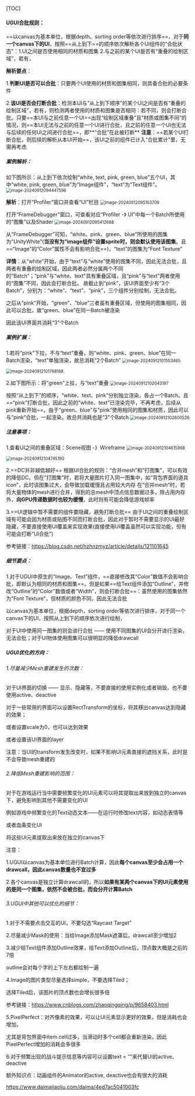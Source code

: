 [TOC]



#### UGUI合批规则：

==以canvas为基本单位，根据depth、sorting order等依次进行排序==，对于**同一个canvas下的UI**，按照==从上到下==的顺序依次解析各个UI组件的“合批状态”：1.UI之间是否使用相同的材质和图集   2.与之前的某个UI是否有“重叠的绘制区域”，若有，

**解析要点**：

1.**判断UI是否可以合批**：只要两个UI使用的材质和图集相同，则具备合批的必要条件

2.**该UI是否会打断合批**：检测本UI与“从上到下顺序”的某个UI之间是否有“重叠的绘制区域”，若有，则检测两者使用的材质和图集是否相同：若不同，则会打断合批。只要==本UI与之前任意一个UI==出现“绘制区域重叠”且“材质或图集不同”的情况，则==本UI无法与之前的任意一个UI进行合批，且之前的任意一个UI也无法与后续的任何UI之间进行合批==，即**“合批”在此被打断**
**注意**：==若某个UI打断合批，则后续的解析从本UI开始==，该UI之前的组件已计入“合批累计”里，无需再考虑

##### 案例解析：

如下图所示：从上到下依次绘制“white, text, pink, green, blue”五个UI，其中“white, pink, green, blue”为“Image组件”，“text”为“Text组件”。
<img src="https://gitee.com/kakaix892/image-host/raw/main/Typora/image-20240912094447596.png" alt="image-20240912094447596" style="zoom:80%;" />

**解析**：打开“Profiler”窗口并查看“UI”栏目
<img src="https://gitee.com/kakaix892/image-host/raw/main/Typora/image-20240912095103709.png" alt="image-20240912095103709" style="zoom:80%;" />

打开“FrameDebugger”窗口，可查看对应“Profiler -》 UI”中每一个Batch所使用的“图集”以及Shader
<img src="https://gitee.com/kakaix892/image-host/raw/main/Typora/image-20240912095412688.png" alt="image-20240912095412688" style="zoom:80%;" />

从“FrameDebugger”可知，“white、pink、green、blue”所使用的图集为“UnityWhite”(**当没有为“image组件”设置sprite时，则会默认使用该图集**。且==“Image”的“Color”属性不会有影响合批==)，“text”的图集为“Font Texture”

**详情**：从“white”开始，由于“text”与“white”使用的图集不同，因此无法合批，且两者有重叠的绘制区域，因此两者必然分属两个不同的“Batch”；“pink”与“white、text”具有重叠区域，且“pink”与“text”两者使用的“图集”不同，因此会打断合批。
故截止到“pink”，该UI界面至少有“3个Batch”，分别为：“white”、“text”、“pink”，三个组件分别绘制，无法合批。

之后从“pink”开始，“green”、“blue”三者虽有重叠区域，但使用的图集相同，因此可以合批，故“green、blue”在同一Batch被渲染

因此该UI界面共消耗“3”个Batch

##### 案例扩展：

1.若将“pink”下拉，不与“text”重叠，则“white、pink、green、blue”在同一Batch渲染，“text”单独渲染，故总消耗“2个Batch”
<img src="https://gitee.com/kakaix892/image-host/raw/main/Typora/image-20240912101553465.png" alt="image-20240912101553465" style="zoom:80%;" />

<img src="https://gitee.com/kakaix892/image-host/raw/main/Typora/image-20240912101748168.png" alt="image-20240912101748168" style="zoom:80%;" />

2.如下图所示：将“green”上拉，与“text”重叠
<img src="https://gitee.com/kakaix892/image-host/raw/main/Typora/image-20240912102043197.png" alt="image-20240912102043197" style="zoom:80%;" />

按照“从上到下”的顺序，“white、text、pink”分别独立渲染，各占一个Batch。且==“pink”打断合批，因此之前的“white、text”已渲染完毕，不再考虑，后续从pink重新开始==。由于“green、blue”与“pink”使用相同的图集和材质，因此可以与“pink”合批，一起渲染。故总共消耗也是“3”个Batch
<img src="https://gitee.com/kakaix892/image-host/raw/main/Typora/image-20240912102600526.png" alt="image-20240912102600526" style="zoom:80%;" />



##### 注意事项：

1.查看UI之间的重叠区域：Scene视图 -》Wireframe
<img src="https://gitee.com/kakaix892/image-host/raw/main/Typora/image-20240912104615968.png" alt="image-20240912104615968" style="zoom:80%;" />

<img src="https://gitee.com/kakaix892/image-host/raw/main/Typora/image-20240912104745190.png" alt="image-20240912104745190" style="zoom:80%;" />

2.==DC并非越低越好==
根据UI合批的规则：“合并mesh”和“打图集”，可以有效的降低DC。但在“打图集”时，若将大量图片打入同一图集中，如“背包界面的道具icon”，此时该图集过大，会导致加载缓慢且占用较大内存
在“合并mesh”时，若将大量物体的mesh进行合并，得到的总mesh中顶点信息数据过多，除占用内存外，**向GPU传递数据时也较为缓慢**，此时则有可能会降低游戏帧率

3.==UI逻辑中暂不需要的组件要隐藏，避免打断合批==
由于UI之间的重叠绘制区域有可能会因为材质或贴图不同而打断合批，因此对于暂时不需要显示的UI最好隐藏，不要直接使用UI覆盖来实现效果(直接使用UI覆盖虽然可以实现功能，但有可能会打断“UI合批”)

参考链接：https://blog.csdn.net/hzhnzmyz/article/details/121101645



##### 细节要点：

1.对于UGUI中原生的“Image、Text”组件，==直接修改其“Color”数值不会影响合批，即默认为相同的材质和图集==。但是如果==给Text组件添加“Outline”，并修改“Outline”的“Color”数值或者“Width”，则会打断合批==：虽然使用的图集依然为“Font Texture”，但材质的颜色不同，因此无法合批





















以canvas为基本单位，根据depth，sorting order等依次进行排序，对于同一个canvas下的UI，按照从上到下的顺序依次进行绘制，

对于UI中使用同一图集的则会进行合批 —— 使用不同图集的UI会分开进行渲染，无法合批；对于UI物体使用图集可以很明显的降低drawcall

##### UGUI优化的方向：

###### 1.尽量减少Mesh重建发生的次数：

对于UI界面的切换 —— 显示、隐藏等，不要直接的使用实例化或者销毁，也不要使用active、deactive

对于一些常用的界面可以设置RectTransform的坐标，将其移出canvas达到隐藏的效果；

或者设置scale为0，也可以达到效果

或者设置该UI界面的layer

注意：当UI的transform发生改变时，如果不影响UI元素直接的遮挡关系，此时是不会导致mesh重建的

###### 2.降低Mesh重建影响的范围：

对于在游戏运行当中需要频繁变化的UI元素可以将其提取出来放到独立的canvas下，避免影响到其他不需要变化的UI

例如游戏中频繁变化的Text动态文本——在运行时修改text内容，如动态表情等

或者血条变化UI

将这些UI元素提取出来放在独立的canvas下

注意：

1.UGUI以canvas为基本单位进行Batch计算，因此**每个canvas至少会占用一个drawcall，因此canvas数量也不宜过多**

2.各个canvas是独立计算drawcall的，所以**如果有某两个canvas下的UI元素使用的是同一个图集，依然不会被合批，而会分开计算Batch**

###### 3.UGUI中其他可以优化的细节：

1.对于不需要点击交互的UI，不要勾选“Raycast Target”

2.尽量减少Mask的使用：当给Image添加Mask遮罩后，drawcall至少增加2

3.减少给Text组件添加Outline效果，给Text添加Outline后，顶点数大概是之前的7倍

  outline会对每个字的上下左右都绘制一遍

4.Image的图片类型尽量选择simple，不要选择Tiled；

 选择Tiled后，该图片的顶点数也会增长很多倍

参考链接：https://www.cnblogs.com/zhaoqingqing/p/9658403.html

5.PixelPerfect：对齐像素的效果，可以让UI元素显示更好的效果，但是消耗也会增加，

  尤其是背包界面中item cell过多，当滑动时多个cell都会重新渲染，因此PixelPerfect增加的消耗会多很多

6.对于频繁出现的战斗提示信息等内容可以设置text = “”来代替UI的active、deactive

  额外知识点：动画组件的Animator的active, deactive也会有很大的消耗

  https://www.daimajiaoliu.com/daima/4ed7ac5041003fc









